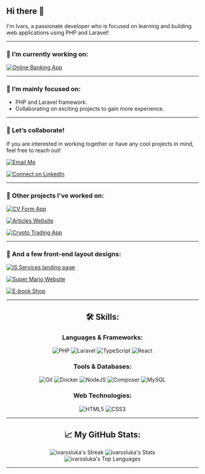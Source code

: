 ## Hi there 👋

I'm Ivars, a passionate developer who is focused on learning and building web applications using PHP and Laravel!

---

### 🔭 I’m currently working on:

[![Online Banking App](https://img.shields.io/badge/Online%20Banking%20App-View%20Project-blue?style=for-the-badge&logo=github)](https://github.com/ivarssluka/larabank)

---

### 🌱 I’m mainly focused on:
- PHP and Laravel framework.
- Collaborating on exciting projects to gain more experience.

---

### 👯 Let’s collaborate!

If you are interested in working together or have any cool projects in mind, feel free to reach out!

[![Email Me](https://img.shields.io/badge/Email%20Me-ivarssluka%40gmail.com-blue?style=for-the-badge&logo=gmail)](mailto:ivarssluka@gmail.com)

[![Connect on LinkedIn](https://img.shields.io/badge/Connect%20on%20LinkedIn-blue?style=for-the-badge&logo=linkedin)](https://www.linkedin.com/in/ivarssluka)

---

### 🚀 Other projects I've worked on:

[![CV Form App](https://img.shields.io/badge/CV%20Form%20App-Laravel-blue?style=for-the-badge&logo=github)](https://github.com/ivarssluka/laravel-cv-generator)

[![Articles Website](https://img.shields.io/badge/Articles%20Website-PHP-blue?style=for-the-badge&logo=github)](https://github.com/ivarssluka/ArticlesWebsite)

[![Crypto Trading App](https://img.shields.io/badge/Crypto%20Trading%20App-PHP-blue?style=for-the-badge&logo=github)](https://github.com/ivarssluka/CryptoTrade/tree/CryptoTradeWeb)

---

### 🚀 And a few front-end layout designs:

[![IS Services landing page](https://img.shields.io/badge/IS%20Services%20Landing%20Page-Bootstrap%20HTML%20CSS-blue?style=for-the-badge&logo=github)](https://github.com/ivarssluka/responsive-solutions)

[![Super Mario Website](https://img.shields.io/badge/Super%20Mario%20Responsive%20Design-HTML%20%26%20CSS-blue?style=for-the-badge&logo=github)](https://github.com/ivarssluka/responsive-mario)

[![E-book Shop](https://img.shields.io/badge/E%20Book%20Shop-Bootstrap-blue?style=for-the-badge&logo=github)](https://github.com/ivarssluka/netninjabootstrap)

---


<div align="center">

## 🛠️ Skills:

### Languages & Frameworks:

![PHP](https://img.shields.io/badge/PHP-777BB4?style=for-the-badge&logo=php&logoColor=white)
![Laravel](https://img.shields.io/badge/Laravel-FF2D20?style=for-the-badge&logo=laravel&logoColor=white)
![TypeScript](https://img.shields.io/badge/TypeScript-007ACC?style=for-the-badge&logo=typescript&logoColor=white)
![React](https://img.shields.io/badge/React-61DAFB?style=for-the-badge&logo=react&logoColor=white)

### Tools & Databases:

![Git](https://img.shields.io/badge/Git-F05032?style=for-the-badge&logo=git&logoColor=white)
![Docker](https://img.shields.io/badge/Docker-2496ED?style=for-the-badge&logo=docker&logoColor=white)
![NodeJS](https://img.shields.io/badge/Node.js-43853D?style=for-the-badge&logo=node.js&logoColor=white)
![Composer](https://img.shields.io/badge/Composer-885630?style=for-the-badge&logo=composer&logoColor=white)
![MySQL](https://img.shields.io/badge/MySQL-4479A1?style=for-the-badge&logo=mysql&logoColor=white)

### Web Technologies:

![HTML5](https://img.shields.io/badge/HTML5-E34F26?style=for-the-badge&logo=html5&logoColor=white)
![CSS3](https://img.shields.io/badge/CSS3-1572B6?style=for-the-badge&logo=css3&logoColor=white)

---

## 📈 My GitHub Stats:

![ivarssluka's Streak](https://github-readme-streak-stats.herokuapp.com/?user=ivarssluka&theme=darcula&hide_border=false)
![ivarssluka's Stats](https://github-readme-stats.vercel.app/api?username=ivarssluka&theme=darcula&show_icons=true&hide_border=false&count_private=true)  
![ivarssluka's Top Languages](https://github-readme-stats.vercel.app/api/top-langs/?username=ivarssluka&theme=darcula&show_icons=true&hide_border=false&layout=compact)

</div>




---

